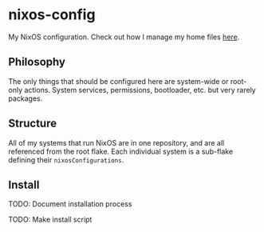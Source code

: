 # nixos-config
My NixOS configuration. Check out how I manage my home files [here](https://github.com/mbund/nix-home).

## Philosophy
The only things that should be configured here are system-wide or root-only actions. System services, permissions, bootloader, etc. but very rarely packages.

## Structure
All of my systems that run NixOS are in one repository, and are all referenced from the root flake. Each individual system is a sub-flake defining their `nixosConfigurations`.

## Install
TODO: Document installation process

TODO: Make install script
